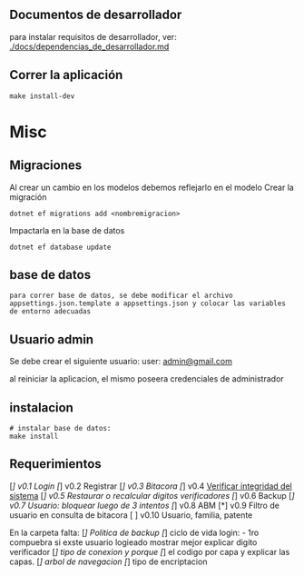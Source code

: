 ## Documentos de desarrollador

para instalar requisitos de desarrollador, ver: [./docs/dependencias_de_desarrollador.md](./docs/dependencias_de_desarrollador.md)

## Correr la aplicación
~~~
make install-dev
~~~


# Misc
## Migraciones
Al crear un cambio en los modelos debemos reflejarlo en el modelo
Crear la migración
~~~
dotnet ef migrations add <nombremigracion>
~~~

Impactarla en la base de datos
~~~
dotnet ef database update
~~~


## base de datos
~~~
para correr base de datos, se debe modificar el archivo appsettings.json.template a appsettings.json y colocar las variables de entorno adecuadas
~~~


## Usuario admin

Se debe crear el siguiente usuario:
user: admin@gmail.com

al reiniciar la aplicacion, el mismo poseera credenciales de administrador


## instalacion
~~~
# instalar base de datos:
make install
~~~

## Requerimientos
[*] v0.1 Login
[*] v0.2 Registrar
[*] v0.3 Bitacora
[*] v0.4 [Verificar integridad del sistema](https://www.codeproject.com/Tips/588941/Check-Digit-Vertical-and-Horizontal)
[*] v0.5 Restaurar o recalcular digitos verificadores
[*] v0.6 Backup
[*] v0.7 Usuario: bloquear luego de 3 intentos
[*] v0.8 ABM
[*] v0.9 Filtro de usuario en consulta de bitacora
[ ] v0.10 Usuario, familia, patente

En la carpeta falta:
[*] Politica de backup
[*] ciclo de vida login:
    - 1ro compuebra si exste usuario logieado
    mostrar mejor
    explicar digito verificador
[*] tipo de conexion y porque
[*] el codigo por capa y explicar las capas.
[*] arbol de navegacion
[*] tipo de encriptacion
